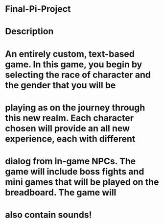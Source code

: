 # Final-Pi-Project


# Description 

# An entirely custom, text-based game. In this game, you begin by selecting the race of character and the gender that you will be 
# playing as on the journey through this new realm. Each character chosen will provide an all new experience, each with different
# dialog from in-game NPCs. The game will include boss fights and mini games that will be played on the breadboard. The game will 
# also contain sounds!

